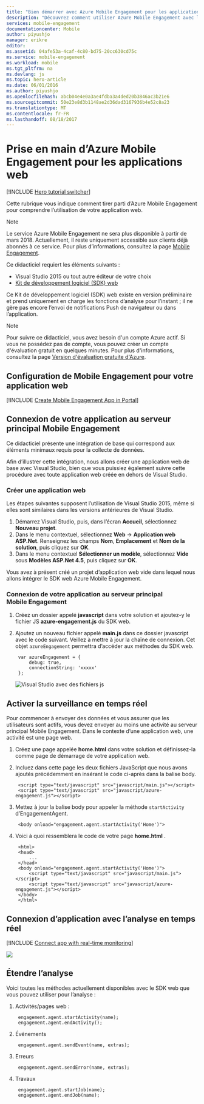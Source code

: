 ```yaml
---
title: "Bien démarrer avec Azure Mobile Engagement pour les applications web | Microsoft Docs"
description: "Découvrez comment utiliser Azure Mobile Engagement avec les fonctions d’analyse et les notifications Push pour les applications web."
services: mobile-engagement
documentationcenter: Mobile
author: piyushjo
manager: erikre
editor: 
ms.assetid: 04afe53a-4caf-4c80-bd75-20cc630cd75c
ms.service: mobile-engagement
ms.workload: mobile
ms.tgt_pltfrm: na
ms.devlang: js
ms.topic: hero-article
ms.date: 06/01/2016
ms.author: piyushjo
ms.openlocfilehash: abcb04e4e0a3ae4fdba3a4ded20b3846ac3b21e6
ms.sourcegitcommit: 50e23e8d3b1148ae2d36dad3167936b4e52c8a23
ms.translationtype: MT
ms.contentlocale: fr-FR
ms.lasthandoff: 08/18/2017
---
```

# <a name="get-started-with-azure-mobile-engagement-for-web-apps"></a>Prise en main d’Azure Mobile Engagement pour les applications web
[!INCLUDE [Hero tutorial switcher](../../includes/mobile-engagement-hero-tutorial-switcher.md)]

Cette rubrique vous indique comment tirer parti d’Azure Mobile Engagement pour comprendre l’utilisation de votre application web.

> [!NOTE]
> Le service Azure Mobile Engagement ne sera plus disponible à partir de mars 2018. Actuellement, il reste uniquement accessible aux clients déjà abonnés à ce service. Pour plus d’informations, consultez la page [Mobile Engagement](https://azure.microsoft.com/en-us/services/mobile-engagement/).

Ce didacticiel requiert les éléments suivants :

* Visual Studio 2015 ou tout autre éditeur de votre choix
* [Kit de développement logiciel (SDK) web](http://aka.ms/P7b453)

Ce Kit de développement logiciel (SDK) web existe en version préliminaire et prend uniquement en charge les fonctions d’analyse pour l’instant ; il ne gère pas encore l’envoi de notifications Push de navigateur ou dans l’application. 

> [!NOTE]
> Pour suivre ce didacticiel, vous avez besoin d'un compte Azure actif. Si vous ne possédez pas de compte, vous pouvez créer un compte d'évaluation gratuit en quelques minutes. Pour plus d'informations, consultez la page [Version d'évaluation gratuite d'Azure](https://azure.microsoft.com/pricing/free-trial/?WT.mc_id=A0E0E5C02&amp;returnurl=http%3A%2F%2Fazure.microsoft.com%2Fen-us%2Fdocumentation%2Farticles%2Fmobile-engagement-web-app-get-started).
> 
> 

## <a name="setup-mobile-engagement-for-your-web-app"></a>Configuration de Mobile Engagement pour votre application web
[!INCLUDE [Create Mobile Engagement App in Portal](../../includes/mobile-engagement-create-app-in-portal-new.md)]

## <a id="connecting-app"></a>Connexion de votre application au serveur principal Mobile Engagement
Ce didacticiel présente une intégration de base qui correspond aux éléments minimaux requis pour la collecte de données.

Afin d’illustrer cette intégration, nous allons créer une application web de base avec Visual Studio, bien que vous puissiez également suivre cette procédure avec toute application web créée en dehors de Visual Studio. 

### <a name="create-a-new-web-app"></a>Créer une application web
Les étapes suivantes supposent l’utilisation de Visual Studio 2015, même si elles sont similaires dans les versions antérieures de Visual Studio. 

1. Démarrez Visual Studio, puis, dans l’écran **Accueil**, sélectionnez **Nouveau projet**.
2. Dans le menu contextuel, sélectionnez **Web** -> **Application web ASP.Net**. Renseignez les champs **Nom**, **Emplacement** et **Nom de la solution**, puis cliquez sur **OK**.
3. Dans le menu contextuel **Sélectionner un modèle**, sélectionnez **Vide** sous **Modèles ASP.Net 4.5**, puis cliquez sur **OK**. 

Vous avez à présent créé un projet d’application web vide dans lequel nous allons intégrer le SDK web Azure Mobile Engagement.

### <a name="connect-your-app-to-mobile-engagement-backend"></a>Connexion de votre application au serveur principal Mobile Engagement
1. Créez un dossier appelé **javascript** dans votre solution et ajoutez-y le fichier JS **azure-engagement.js** du SDK web. 
2. Ajoutez un nouveau fichier appelé **main.js** dans ce dossier javascript avec le code suivant. Veillez à mettre à jour la chaîne de connexion. Cet objet `azureEngagement` permettra d’accéder aux méthodes du SDK web. 
   
        var azureEngagement = {
            debug: true,
            connectionString: 'xxxxx'
        };
   
    ![Visual Studio avec des fichiers js][1]

## <a name="enable-real-time-monitoring"></a>Activer la surveillance en temps réel
Pour commencer à envoyer des données et vous assurer que les utilisateurs sont actifs, vous devez envoyer au moins une activité au serveur principal Mobile Engagement. Dans le contexte d’une application web, une activité est une page web. 

1. Créez une page appelée **home.html** dans votre solution et définissez-la comme page de démarrage de votre application web. 
2. Incluez dans cette page les deux fichiers JavaScript que nous avons ajoutés précédemment en insérant le code ci-après dans la balise body. 
   
        <script type="text/javascript" src="javascript/main.js"></script>
        <script type="text/javascript" src="javascript/azure-engagement.js"></script>
3. Mettez à jour la balise body pour appeler la méthode `startActivity` d’EngagementAgent.
   
        <body onload="engagement.agent.startActivity('Home')">
4. Voici à quoi ressemblera le code de votre page **home.html** .
   
        <html>
        <head>
            ...
        </head>
        <body onload="engagement.agent.startActivity('Home')">
            <script type="text/javascript" src="javascript/main.js"></script>
            <script type="text/javascript" src="javascript/azure-engagement.js"></script>
        </body>
        </html>

## <a name="connect-app-with-real-time-monitoring"></a>Connexion d’application avec l’analyse en temps réel
[!INCLUDE [Connect app with real-time monitoring](../../includes/mobile-engagement-connect-app-with-monitor.md)]

  ![][2]

## <a name="extend-analytics"></a>Étendre l’analyse
Voici toutes les méthodes actuellement disponibles avec le SDK web que vous pouvez utiliser pour l’analyse :

1. Activités/pages web :
   
        engagement.agent.startActivity(name);
        engagement.agent.endActivity();
2. Événements
   
        engagement.agent.sendEvent(name, extras);
3. Erreurs
   
        engagement.agent.sendError(name, extras);
4. Travaux
   
        engagement.agent.startJob(name);
        engagement.agent.endJob(name);

<!-- Images. -->
[1]: ./media/mobile-engagement-web-app-get-started/visual-studio-solution-js.png
[2]: ./media/mobile-engagement-web-app-get-started/session.png

